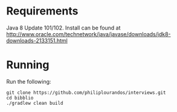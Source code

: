 # Requirements 

Java 8 Update 101/102. Install can be found at http://www.oracle.com/technetwork/java/javase/downloads/jdk8-downloads-2133151.html

# Running

Run the following:

```
git clone https://github.com/philiplourandos/interviews.git
cd bibblio
./gradlew clean build
```
